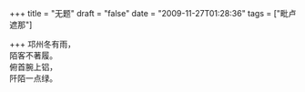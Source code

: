 +++
title = "无题"
draft = "false"
date = "2009-11-27T01:28:36"
tags = ["毗卢遮那"]

+++
邛州冬有雨，   
陌客不著履。   
俯首腕上铝，   
阡陌一点绿。